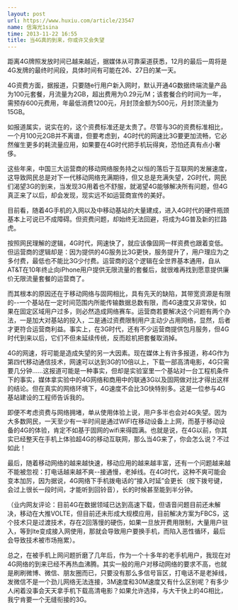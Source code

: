 ```yaml
---
layout: post
url: https://www.huxiu.com/article/23547
name: 信海光1sina
time: 2013-11-22 16:55
title: 当4G真的到来，你或许又会失望
---
```

距离4G牌照发放时间已越来越近，据媒体从可靠渠道获悉，12月的最后一周将是4G发牌的最终时间段，具体时间有可能在26、27日的某一天。

4G资费方面，据报道，只要随e行用户新入网时，默认开通4G数据终端流量产品为100元套餐，月流量为2GB，超出费用为0.29元/M；该套餐合约时间为一年，需预存600元费用，年最低消费1200元，月封顶金额为500元，月封顶流量为15GB。

如报道属实，说实在的，这个资费标准还是太贵了。尽管与3G的资费标准相比，一个月100元2GB并不离谱，但要考虑到，4G时代的网速比3G要更加流畅，它必然催生更多的耗流量应用，如果要在4G时代把手机玩得爽，恐怕还真有点小奢侈。

这些年来，中国三大运营商的移动网络服务持之以恒的落后于互联网的发展速度，这导致网民总是对下一代移动网络充满期待，但又总是充满失望，2G时代，网民们渴望3G的到来，当发现3G用着也不舒服，就渴望4G能够解决所有问题，但4G真正来了以后，却会发现，现实远不如运营商宣传的美好。

目前看，随着4G手机的入网以及中移动基站的大量建成，进入4G时代的硬件瓶颈基本上可说已不成障碍。但资费问题，却始终无法回避，将成为4G普及新的拦路虎。

按照网民理解的逻辑，4G时代，网速快了，就应该像固网一样资费也跟着变低。但运营商的逻辑却是：因为提供的4G服务比3G更快，服务提升了，用户理应为之多付费，最低也不能比3G少付费。运营商的这个逻辑在全世界基本通用，自从AT&T在10年终止向iPhone用户提供无限流量的套餐后，就很难再找到愿意提供廉价无限流量套餐的运营商了。

而其根本的原因还在于移动网络与固网相比，具有先天的缺陷，其带宽资源是有限的--一个基站在一定时间范围内所能传输数据总数有限，而4G速度又非常快，如果在固定区域用户过多，则必然造成网络赛车。运营商若要解决这个问题有两个办法，一是加大对基站的投入，二是通过资费限制用户主动少占用网络，显然，后者才更符合运营商利益。事实上，在3G时代，还有不少运营商提供包月服务，但4G时代到来以后，它们不但未延续传统，反而趁机把套餐取消掉。

4G的网速，将可能是造成失望的另一大因素。现在媒体上有许多报道，称4G作为第四代移动通信技术，网速可以达到3G的10倍以上，下载一部高清电影，4G只需要几分钟......这报道可能是一种事实，但却是实验室里一个基站对一台工程机条件下的事实，媒体拿实验中的4G网络和商用中的联通3G以及固网做对比才得出这样的结论。但在真实的网络环境下，4G速度不会比3G快特别多。这是一位参与4G基站建设的工程师告诉我的。

即便不考虑资费与网络拥堵，单从使用体验上说，用户多半也会对4G失望。因为大多数网民，一天至少有一半时间是通过WIFI在移动设备上上网，而基于移动设备的4G的体验，肯定不如基于固网的wifi来得圆满。也就是说，在4G以前，你其实已经整天在手机上体验超4G的移动互联网，那么当4G来了，你会怎么说？不过如此！

最后，随着移动网络的越来越快速，移动应用的越来越丰富，还有一个问题越来越不能被忽视：打电话越来越不爽--接通慢，老掉线。在4G时代，这种不爽可能会变本加厉，因为据说，4G网络下手机拨电话的“接入时延”会更长（按下拨号键，会过上很长一段时间，才能听到回铃音），长的时候甚至能到半分钟。

（业内网友评论：目前4G在数据领域已达到高速下载，但语音问题目前还未解决，移动在大推VOLTE，但目前还未形成大规模应用，目前解决方案为FBCS，这个技术只是过渡技术，存在2回落慢的硬伤，如果一旦放开费用限制，大量用户驻入，等到lte变成接入网使用，那就会导致用户要换手机，而陷入恶性循环，最后会导致技术被市场拖累）。

总之，在被手机上网问题折磨了几年后，作为一个十多年的老手机用户，我现在对4G网络的到来已经不再热血沸腾。其实一般的用户对移动网络的要求不高，也就是刷刷微博、微信、朋友圈而已，只要没有那么多信号盲区，打电话不是老掉线，发微信不是一个劲儿网络无法连接，3M速度和30M速度又有什么区别呢？有多少人闲着没事会天天拿手机下载高清电影？如果允许选择，与大干快上的4G相比，我宁肯要一个无缝衔接的3G。

